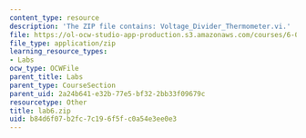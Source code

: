 ```yaml
---
content_type: resource
description: 'The ZIP file contains: Voltage_Divider_Thermometer.vi.'
file: https://ol-ocw-studio-app-production.s3.amazonaws.com/courses/6-071j-introduction-to-electronics-signals-and-measurement-spring-2006/b84d6f07b2fc7c196f5fc0a54e3ee0e3_lab6.zip
file_type: application/zip
learning_resource_types:
- Labs
ocw_type: OCWFile
parent_title: Labs
parent_type: CourseSection
parent_uid: 2a24b641-e32b-77e5-bf32-2bb33f09679c
resourcetype: Other
title: lab6.zip
uid: b84d6f07-b2fc-7c19-6f5f-c0a54e3ee0e3
---
```

